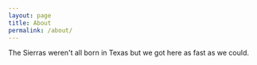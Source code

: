 ```yaml
---
layout: page
title: About
permalink: /about/
---
```


The Sierras weren't all born in Texas but we got here as fast as we could.